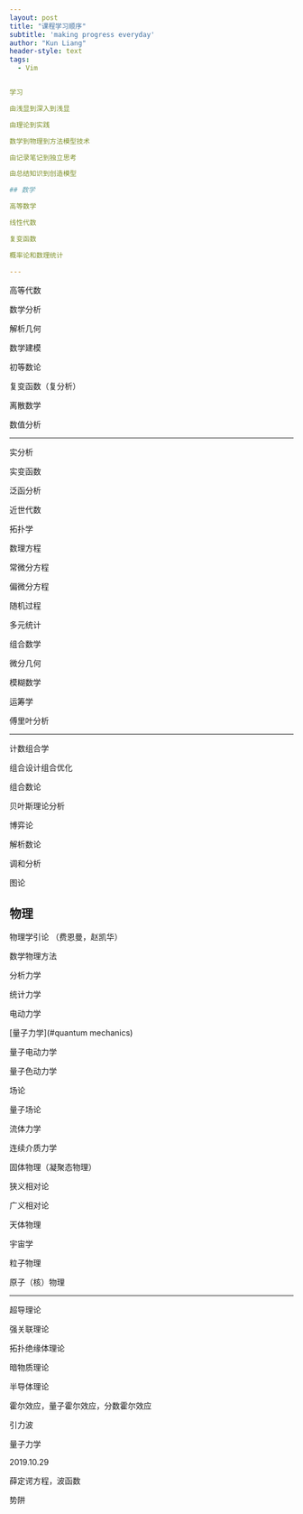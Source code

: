 ```yaml
---
layout: post
title: "课程学习顺序"
subtitle: 'making progress everyday'
author: "Kun Liang"
header-style: text
tags:
  - Vim


学习

由浅显到深入到浅显

由理论到实践

数学到物理到方法模型技术

由记录笔记到独立思考

由总结知识到创造模型

## 数学

高等数学

线性代数

复变函数

概率论和数理统计

---
```


高等代数

数学分析

解析几何

数学建模

初等数论

复变函数（复分析）

离散数学

数值分析

---

实分析

实变函数

泛函分析

近世代数

拓扑学

数理方程

常微分方程

偏微分方程

随机过程

多元统计

组合数学

微分几何

模糊数学

运筹学

傅里叶分析

---

计数组合学

组合设计组合优化

组合数论

贝叶斯理论分析

博弈论

解析数论

调和分析

图论


## 物理

物理学引论 （费恩曼，赵凯华）

数学物理方法

分析力学

统计力学

电动力学

[量子力学](#quantum mechanics)



量子电动力学

量子色动力学

场论

量子场论

流体力学

连续介质力学

固体物理（凝聚态物理）

狭义相对论

广义相对论

天体物理

宇宙学

粒子物理

原子（核）物理

---

超导理论

强关联理论

拓扑绝缘体理论

暗物质理论

半导体理论

霍尔效应，量子霍尔效应，分数霍尔效应

引力波






<a name="quantum mechanics"> 量子力学</a>

2019.10.29

薛定谔方程，波函数

势阱





























